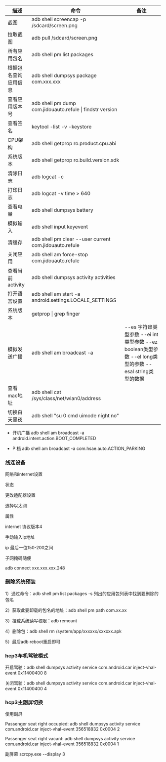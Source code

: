 | 描述           | 命令                                                        | 备注                                                                           |
| ------------ | --------------------------------------------------------- | ---------------------------------------------------------------------------- |
| 截图           | adb shell screencap -p /sdcard/screen.png                 |                                                                              |
| 拉取截图         | adb pull /sdcard/screen.png                               |                                                                              |
| 所有应用包名       | adb shell pm list packages                                |                                                                              |
| 根据包名查询应用信息   | adb shell dumpsys package com.xxx.xxx                     |                                                                              |
| 查看应用版本号      | adb shell pm dump com.jidouauto.refule \| findstr version |                                                                              |
| 查看签名         | keytool -list -v -keystore                                |                                                                              |
| CPU架构        | adb shell getprop ro.product.cpu.abi                      |                                                                              |
| 系统版本         | adb shell getprop ro.build.version.sdk                    |                                                                              |
| 清除日志         | adb logcat -c                                             |                                                                              |
| 打印日志         | adb logcat -v time > 640                                  |                                                                              |
| 查看电量         | adb shell dumpsys battery                                 |                                                                              |
| 模拟输入         | adb shell input keyevent                                  |                                                                              |
| 清缓存          | adb shell pm clear --user current com.jidouauto.refule    |                                                                              |
| 关闭应用         | adb shell am force-stop com.jidouauto.refule              |                                                                              |
| 查看当前activity | adb shell dumpsys activity activities                     |                                                                              |
| 打开语言设置       | adb shell am start -a android.settings.LOCALE_SETTINGS    |                                                                              |
| 系统版本         | getprop \| grep finger                                    |                                                                              |
| 模拟发送广播       | adb shell am broadcast -a <action>                        | --es 字符串类型参数 --ei int类型参数 --ez boolean类型参数 --el long类型的参数 --esal string类型的数据 |
| 查看mac地址      | adb shell cat /sys/class/net/wlan0/address                |                                                                              |
| 切换白天黑夜       | adb shell "su 0 cmd uimode night no"                      |                                                                              |

- 开机广播
adb shell am broadcast -a android.intent.action.BOOT_COMPLETED

- P 档
adb shell am broadcast -a com.hsae.auto.ACTION_PARKING

### 线连设备

网络和internet设置

状态

更改适配器设置

选择以太网

属性

internet 协议版本4

手动输入ip地址

ip 最后一位150-200之间

子网掩码随便

adb connect xxx.xxx.xxx.248

### 删除系统预装

1）通过命令：adb shell pm list packages -s 列出的应用包列表中找到要删除的包名

2）获取此要卸载的包名的地址：adb shell pm path com.xx.xx

3）挂载系统读写权限：adb remount

4）删除包：adb shell rm /system/app/xxxxxx/xxxxxx.apk

5）最后adb reboot重启即可

### hcp3车机驾驶模式

开启驾驶：adb shell dumpsys activity service com.android.car inject-vhal-event 0x11400400 8

关闭驾驶：adb shell dumpsys activity service com.android.car inject-vhal-event 0x11400400 4

### hcp3主副屏切换

使用副屏

Passenger seat right occupied: adb shell dumpsys activity service com.android.car inject-vhal-event 356518832 0x0004 2

Passenger seat right vacant: adb shell dumpsys activity service com.android.car inject-vhal-event 356518832 0x0004 1

副屏幕 scrcpy.exe --display 3